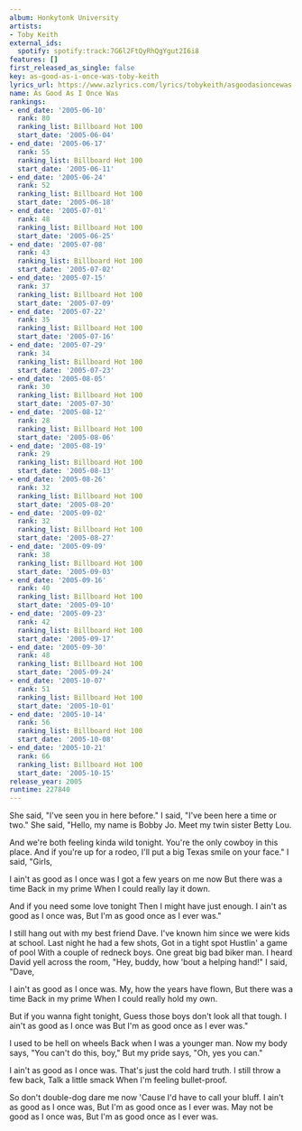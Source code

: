 ```yaml
---
album: Honkytonk University
artists:
- Toby Keith
external_ids:
  spotify: spotify:track:7G6l2FtQyRhQgYgut2I6i8
features: []
first_released_as_single: false
key: as-good-as-i-once-was-toby-keith
lyrics_url: https://www.azlyrics.com/lyrics/tobykeith/asgoodasioncewas.html
name: As Good As I Once Was
rankings:
- end_date: '2005-06-10'
  rank: 80
  ranking_list: Billboard Hot 100
  start_date: '2005-06-04'
- end_date: '2005-06-17'
  rank: 55
  ranking_list: Billboard Hot 100
  start_date: '2005-06-11'
- end_date: '2005-06-24'
  rank: 52
  ranking_list: Billboard Hot 100
  start_date: '2005-06-18'
- end_date: '2005-07-01'
  rank: 48
  ranking_list: Billboard Hot 100
  start_date: '2005-06-25'
- end_date: '2005-07-08'
  rank: 43
  ranking_list: Billboard Hot 100
  start_date: '2005-07-02'
- end_date: '2005-07-15'
  rank: 37
  ranking_list: Billboard Hot 100
  start_date: '2005-07-09'
- end_date: '2005-07-22'
  rank: 35
  ranking_list: Billboard Hot 100
  start_date: '2005-07-16'
- end_date: '2005-07-29'
  rank: 34
  ranking_list: Billboard Hot 100
  start_date: '2005-07-23'
- end_date: '2005-08-05'
  rank: 30
  ranking_list: Billboard Hot 100
  start_date: '2005-07-30'
- end_date: '2005-08-12'
  rank: 28
  ranking_list: Billboard Hot 100
  start_date: '2005-08-06'
- end_date: '2005-08-19'
  rank: 29
  ranking_list: Billboard Hot 100
  start_date: '2005-08-13'
- end_date: '2005-08-26'
  rank: 32
  ranking_list: Billboard Hot 100
  start_date: '2005-08-20'
- end_date: '2005-09-02'
  rank: 32
  ranking_list: Billboard Hot 100
  start_date: '2005-08-27'
- end_date: '2005-09-09'
  rank: 38
  ranking_list: Billboard Hot 100
  start_date: '2005-09-03'
- end_date: '2005-09-16'
  rank: 40
  ranking_list: Billboard Hot 100
  start_date: '2005-09-10'
- end_date: '2005-09-23'
  rank: 42
  ranking_list: Billboard Hot 100
  start_date: '2005-09-17'
- end_date: '2005-09-30'
  rank: 48
  ranking_list: Billboard Hot 100
  start_date: '2005-09-24'
- end_date: '2005-10-07'
  rank: 51
  ranking_list: Billboard Hot 100
  start_date: '2005-10-01'
- end_date: '2005-10-14'
  rank: 56
  ranking_list: Billboard Hot 100
  start_date: '2005-10-08'
- end_date: '2005-10-21'
  rank: 66
  ranking_list: Billboard Hot 100
  start_date: '2005-10-15'
release_year: 2005
runtime: 227840
---
```

She said, "I've seen you in here before."
I said, "I've been here a time or two."
She said, "Hello, my name is Bobby Jo.
Meet my twin sister Betty Lou.

And we're both feeling kinda wild tonight.
You're the only cowboy in this place.
And if you're up for a rodeo,
I'll put a big Texas smile on your face."
I said, "Girls,

I ain't as good as I once was
I got a few years on me now
But there was a time
Back in my prime
When I could really lay it down.

And if you need some love tonight
Then I might have just enough.
I ain't as good as I once was,
But I'm as good once as I ever was."

I still hang out with my best friend Dave.
I've known him since we were kids at school.
Last night he had a few shots,
Got in a tight spot
Hustlin' a game of pool
With a couple of redneck boys.
One great big bad biker man.
I heard David yell across the room,
"Hey, buddy, how 'bout a helping hand!"
I said, "Dave,

I ain't as good as I once was.
My, how the years have flown,
But there was a time
Back in my prime
When I could really hold my own.

But if you wanna fight tonight,
Guess those boys don't look all that tough.
I ain't as good as I once was
But I'm as good once as I ever was."

I used to be hell on wheels
Back when I was a younger man.
Now my body says, "You can't do this, boy,"
But my pride says, "Oh, yes you can."

I ain't as good as I once was.
That's just the cold hard truth.
I still throw a few back,
Talk a little smack
When I'm feeling bullet-proof.

So don't double-dog dare me now
'Cause I'd have to call your bluff.
I ain't as good as I once was,
But I'm as good once as I ever was.
May not be good as I once was,
But I'm as good once as I ever was.
